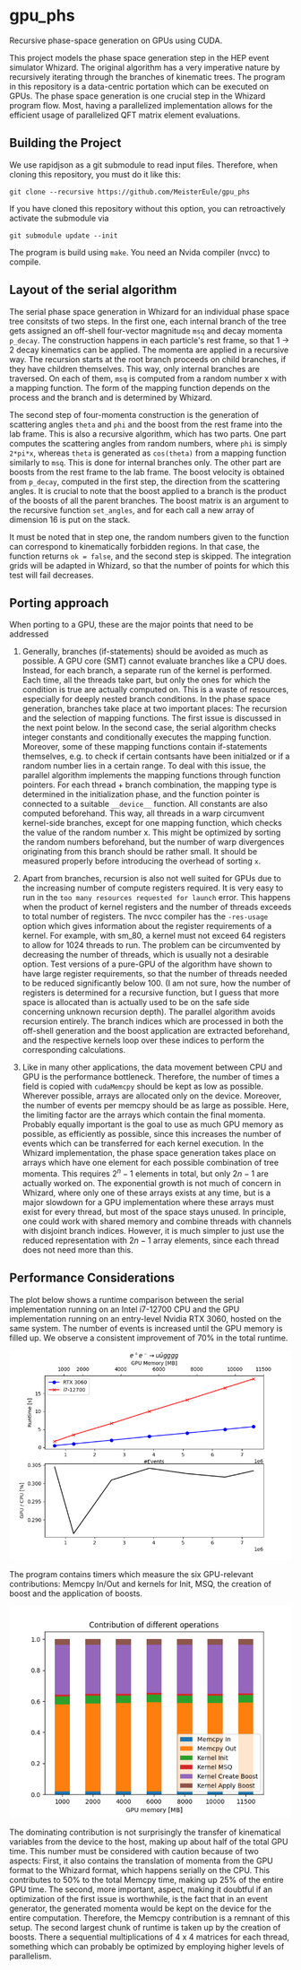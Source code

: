 # gpu_phs
Recursive phase-space generation on GPUs using CUDA.

This project models the phase space generation step in the HEP event simulator Whizard. The original algorithm has a very imperative nature by recursively iterating through the branches of kinematic trees. The program in this repository is a data-centric portation which can be executed on GPUs.
The phase space generation is one crucial step in the Whizard program flow. Most, having a parallelized implementation allows for the efficient usage of parallelized QFT matrix element evaluations.

## Building the Project

We use rapidjson as a git submodule to read input files. Therefore, when cloning this repository, you must do it like this:
```
git clone --recursive https://github.com/MeisterEule/gpu_phs
```

If you have cloned this repository without this option, you can retroactively activate the submodule via
```
git submodule update --init
```

The program is build using `make`. You need an Nvida compiler (nvcc) to compile.

## Layout of the serial algorithm

The serial phase space generation in Whizard for an individual phase space tree consitsts of two steps. In the first one, each internal branch of the tree gets assigned an off-shell four-vector magnitude `msq` and decay momenta `p_decay`. The construction happens in each particle's rest frame, so that 1 -> 2 decay kinematics can be applied. 
The momenta are applied in a recursive way. The recursion starts at the root branch proceeds on child branches, if they have children themselves. This way, only internal branches are traversed. On each of them, `msq` is computed from a random number x with a mapping function. The form of the mapping function depends on the process and the branch and is determined by Whizard. 

The second step of four-momenta construction is the generation of scattering angles `theta` and `phi` and the boost from the rest frame into the lab frame. This is also a recursive algorithm, which has two parts. One part computes the scattering angles from random numbers, where `phi` is simply `2*pi*x`, whereas `theta` is generated as `cos(theta)` from a mapping function similarly to `msq`. This is done for internal branches only. The other part are boosts from the rest frame to the lab frame. The boost velocity is obtained from `p_decay`, computed in the first step, the direction from the scattering angles. It is crucial to note that the boost applied to a branch is the product of the boosts of all the parent branches. The boost matrix is an argument to the recursive function `set_angles`, and for each call a new array of dimension 16 is put on the stack. 

It must be noted that in step one, the random numbers given to the function can correspond to kinematically forbidden regions. In that case, the function returns `ok = false`, and the second step is skipped. The integration grids will be adapted in Whizard, so that the number of points for which this test will fail decreases.

## Porting approach

When porting to a GPU, these are the major points that need to be addressed

1. Generally, branches (if-statements) should be avoided as much as possible. A GPU core (SMT) cannot evaluate branches like a CPU does. Instead, for each branch, a separate run of the kernel is performed. Each time, all the threads take part, but only the ones for which the condition is true are actually computed on. This is a waste of resources, especially for deeply nested branch conditions. In the phase space generation, branches take place at two important places: The recursion and the selection of mapping functions. The first issue is discussed in the next point below. In the second case, the serial algorithm checks integer constants and conditionally executes the mapping function. Moreover, some of these mapping functions contain if-statements themselves, e.g. to check if certain contsants have been initialzed or if a random number lies in a certain range. To deal with this issue, the parallel algorithm implements the mapping functions through function pointers. For each thread + branch combination, the mapping type is determined in the initialization phase, and the function pointer is connected to a suitable `__device__` function. All constants are also computed beforehand. This way, all threads in a warp circumvent kernel-side branches, except for one mapping function, which checks the value of the random number x. This might be optimized by sorting the random numbers beforehand, but the number of warp divergences originating from this branch should be rather small. It should be measured properly before introducing the overhead of sorting `x`.

2. Apart from branches, recursion is also not well suited for GPUs due to the increasing number of compute registers required. It is very easy to run in the `too many resources requested for launch` error. This happens when the product of kernel registers and the number of threads exceeds to total number of registers. The nvcc compiler has the `-res-usage` option which gives information about the register requirements of a kernel.  For example, with sm_80, a kernel must not exceed 64 registers to allow for 1024 threads to run. The problem can be circumvented by decreasing the number of threads, which is usually not a desirable option. Test versions of a pure-GPU of the algorithm have shown to have large register requirements, so that the number of threads needed to be reduced significantly below 100. (I am not sure, how the number of registers is determined for a recursive function, but I guess that more space is allocated than is actually used to be on the safe side concerning unknown recursion depth). The parallel algorithm avoids recursion entirely. The branch indices which are processed in both the off-shell generation and the boost application are extracted beforehand, and the respective kernels loop over these indices to perform the corresponding calculations.

3. Like in many other applications, the data movement between CPU and GPU is the performance bottleneck. Therefore, the number of times a field is copied with `cudaMemcpy` should be kept as low as possible. Wherever possible, arrays are allocated only on the device. Moreover, the number of events per memcpy should be as large as possible. Here, the limiting factor are the arrays which contain the final momenta. Probably equally important is the goal to use as much GPU memory as possible, as efficiently as possible, since this increases the number of events which can be transferred for each kernel execution. In the Whizard implementation, the phase space generation takes place on arrays which have one element for each possible combination of tree momenta. This requires $2^n-1$ elements in total, but only $2n-1$ are actually worked on. The exponential growth is not much of concern in Whizard, where only one of these arrays exists at any time, but is a major slowdown for a GPU implementation where these arrays must exist for every thread, but most of the space stays unused. In principle, one could work with shared memory and combine threads with channels with disjoint branch indices. However, it is much simpler to just use the reduced representation with $2n-1$ array elements, since each thread does not need more than this.


## Performance Considerations

The plot below shows a runtime comparison between the serial implementation running on an Intel i7-12700 CPU and the GPU implementation running on an entry-level Nvidia RTX 3060, hosted on the same system. The number of events is increased until the GPU memory is filled up. We observe a consistent improvement of 70% in the total runtime.

![](uu4g_gpu_vs_cpu.png)

The program contains timers which measure the six GPU-relevant contributions: Memcpy In/Out and kernels for Init, MSQ, the creation of boost and the application of boosts. 

![](contribution_memory.png)

The dominating contribution is not surprisingly the transfer of kinematical variables from the device to the host, making up about half of the total GPU time. This number must be considered with caution because of two aspects: First, it also contains the translation of momenta from the GPU format to the Whizard format, which happens serially on the CPU. This contributes to 50% to the total Memcpy time, making up 25% of the entire GPU time. The second, more important, aspect, making it doubtful if an optimization of the first issue is worthwhile, is the fact that in an event generator, the generated momenta would be kept on the device for the entire computation. Therefore, the Memcpy contribution is a remnant of this setup.
The second largest chunk of runtime is taken up by the creation of boosts. There a sequential multiplications of 4 x 4 matrices for each thread, something which can probably be optimized by employing higher levels of parallelism.


